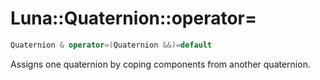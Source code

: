 # Luna::Quaternion::operator=

```c++
Quaternion & operator=(Quaternion &&)=default
```

Assigns one quaternion by coping components from another quaternion. 

